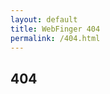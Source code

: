 ```yaml
---
layout: default
title: WebFinger 404
permalink: /404.html
---
```


## 404

<script>
// redirect webfinger.net/{acct} to lookup for {acct}
const r = window.location.pathname.substring(1)
r.includes('@') && window.location.replace("/lookup?resource=" + r)
</script>
